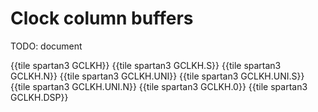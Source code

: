 # Clock column buffers

TODO: document

{{tile spartan3 GCLKH}}
{{tile spartan3 GCLKH.S}}
{{tile spartan3 GCLKH.N}}
{{tile spartan3 GCLKH.UNI}}
{{tile spartan3 GCLKH.UNI.S}}
{{tile spartan3 GCLKH.UNI.N}}
{{tile spartan3 GCLKH.0}}
{{tile spartan3 GCLKH.DSP}}
